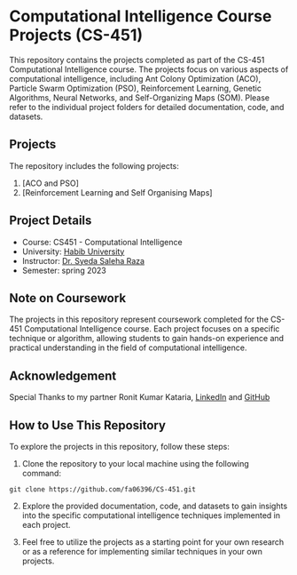 # Computational Intelligence Course Projects (CS-451)

This repository contains the projects completed as part of the CS-451 Computational Intelligence course. The projects focus on various aspects of computational intelligence, including Ant Colony Optimization (ACO), Particle Swarm Optimization (PSO), Reinforcement Learning, Genetic Algorithms, Neural Networks, and Self-Organizing Maps (SOM). Please refer to the individual project folders for detailed documentation, code, and datasets.

## Projects

The repository includes the following projects:

1. [ACO and PSO]
2. [Reinforcement Learning and Self Organising Maps]


## Project Details

- Course: CS451 - Computational Intelligence
- University: [Habib University](https://www.habib.edu.pk)
- Instructor: [Dr. Syeda Saleha Raza](https://habib.edu.pk/SSE/syeda-saleha/)
- Semester: spring 2023

## Note on Coursework

The projects in this repository represent coursework completed for the CS-451 Computational Intelligence course. Each project focuses on a specific technique or algorithm, allowing students to gain hands-on experience and practical understanding in the field of computational intelligence.

## Acknowledgement

Special Thanks to my partner Ronit Kumar Kataria, [LinkedIn](https://www.linkedin.com/in/ronit-kumar-9ba678a7/) and [GitHub](https://github.com/ronit450)

## How to Use This Repository

To explore the projects in this repository, follow these steps:

1. Clone the repository to your local machine using the following command:

  ```git clone https://github.com/fa06396/CS-451.git```

2. Explore the provided documentation, code, and datasets to gain insights into the specific computational intelligence techniques implemented in each project.

3. Feel free to utilize the projects as a starting point for your own research or as a reference for implementing similar techniques in your own projects.
